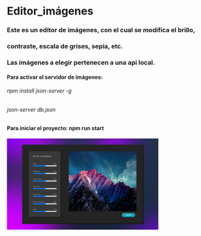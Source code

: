 # Editor_imágenes

### Este es un editor de imágenes, con el cual se modifica el brillo,
### contraste, escala de grises, sepia, etc.

### Las imágenes a elegir pertenecen a una api local.

#### Para activar el servidor de imágenes: 
###### npm install json-server -g 
###### json-server db.json

#### Para iniciar el proyecto: npm run start
<img src="./readme.png" alt="imagen de readme" width="400px">